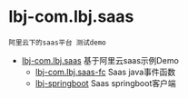# lbj-com.lbj.saas

    阿里云下的saas平台 测试demo

- [lbj-com.lbj.saas](./lbj-com.lbj.saas/README.md) 基于阿里云saas示例Demo
    - [lbj-com.lbj.saas-fc](./lbj-com.lbj.saas-fc/README.md) Saas java事件函数
    - [lbj-springboot](./lbj-springboot/README.md) Saas springboot客户端
    